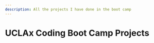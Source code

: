 ```yaml
---
description: All the projects I have done in the boot camp
---
```


# UCLAx Coding Boot Camp Projects




